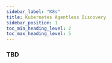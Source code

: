 ```yaml
---
sidebar_label: "K8s"
title: Kubernetes Agentless Discovery
sidebar_position: 1
toc_min_heading_level: 2
toc_max_heading_level: 5
---
```


### TBD
